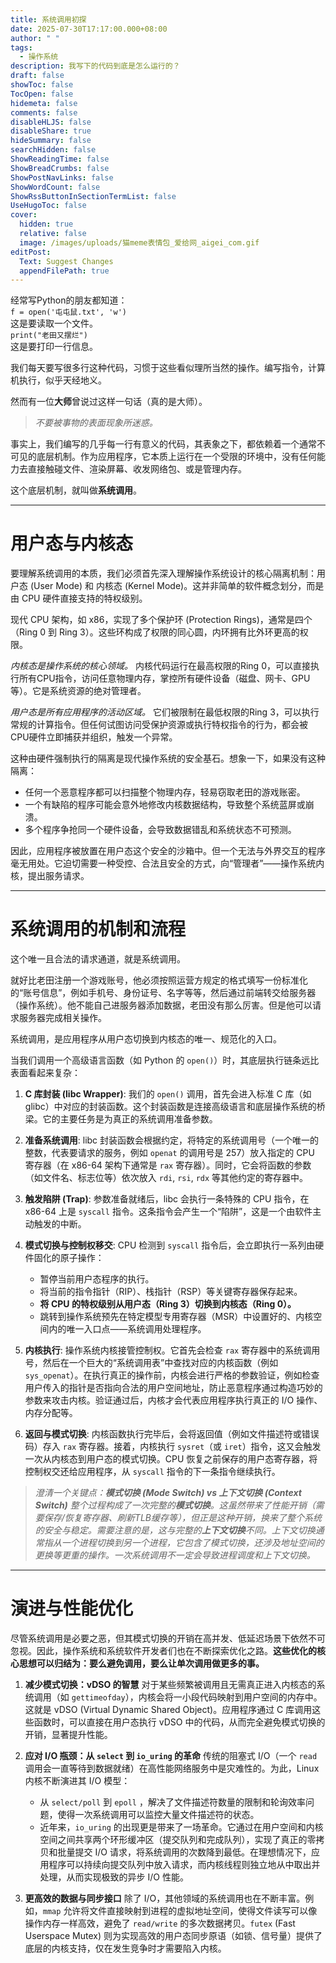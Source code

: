 ```yaml
---
title: 系统调用初探
date: 2025-07-30T17:17:00.000+08:00
author: " "
tags:
  - 操作系统
description: 我写下的代码到底是怎么运行的？
draft: false
showToc: false
TocOpen: false
hidemeta: false
comments: false
disableHLJS: false
disableShare: true
hideSummary: false
searchHidden: false
ShowReadingTime: false
ShowBreadCrumbs: false
ShowPostNavLinks: false
ShowWordCount: false
ShowRssButtonInSectionTermList: false
UseHugoToc: false
cover:
  hidden: true
  relative: false
  image: /images/uploads/猫meme表情包_爱给网_aigei_com.gif
editPost:
  Text: Suggest Changes
  appendFilePath: true
---
```

经常写Python的朋友都知道：\
`f = open('屯屯鼠.txt', 'w')`\
这是要读取一个文件。\
`print("老田又摆烂")`\
这是要打印一行信息。

我们每天要写很多行这种代码，习惯于这些看似理所当然的操作。编写指令，计算机执行，似乎天经地义。

然而有一位**大师**曾说过这样一句话（真的是大师）。

> *不要被事物的表面现象所迷惑。*

事实上，我们编写的几乎每一行有意义的代码，其表象之下，都依赖着一个通常不可见的底层机制。作为应用程序，它本质上运行在一个受限的环境中，没有任何能力去直接触碰文件、渲染屏幕、收发网络包、或是管理内存。

这个底层机制，就叫做**系统调用**。

- - -

# 用户态与内核态

要理解系统调用的本质，我们必须首先深入理解操作系统设计的核心隔离机制：用户态 (User Mode) 和 内核态 (Kernel Mode)。这并非简单的软件概念划分，而是由 CPU 硬件直接支持的特权级别。

现代 CPU 架构，如 x86，实现了多个保护环 (Protection Rings)，通常是四个（Ring 0 到 Ring 3）。这些环构成了权限的同心圆，内环拥有比外环更高的权限。

*内核态是操作系统的核心领域。* 内核代码运行在最高权限的Ring 0，可以直接执行所有CPU指令，访问任意物理内存，掌控所有硬件设备（磁盘、网卡、GPU等）。它是系统资源的绝对管理者。

*用户态是所有应用程序的活动区域。* 它们被限制在最低权限的Ring 3，可以执行常规的计算指令。但任何试图访问受保护资源或执行特权指令的行为，都会被CPU硬件立即捕获并组织，触发一个异常。

这种由硬件强制执行的隔离是现代操作系统的安全基石。想象一下，如果没有这种隔离：

* 任何一个恶意程序都可以扫描整个物理内存，轻易窃取老田的游戏账密。
* 一个有缺陷的程序可能会意外地修改内核数据结构，导致整个系统蓝屏或崩溃。
* 多个程序争抢同一个硬件设备，会导致数据错乱和系统状态不可预测。

因此，应用程序被放置在用户态这个安全的沙箱中。但一个无法与外界交互的程序毫无用处。它迫切需要一种受控、合法且安全的方式，向“管理者”——操作系统内核，提出服务请求。

- - -

# 系统调用的机制和流程

这个唯一且合法的请求通道，就是系统调用。

就好比老田注册一个游戏账号，他必须按照运营方规定的格式填写一份标准化的“账号信息”，例如手机号、身份证号、名字等等，然后通过前端转交给服务器（操作系统）。他不能自己进服务器添加数据，老田没有那么厉害。但是他可以请求服务器完成相关操作。

系统调用，是应用程序从用户态切换到内核态的唯一、规范化的入口。

当我们调用一个高级语言函数（如 Python 的 `open()`）时，其底层执行链条远比表面看起来复杂：

1. **C 库封装 (libc Wrapper)**: 我们的 `open()` 调用，首先会进入标准 C 库（如 glibc）中对应的封装函数。这个封装函数是连接高级语言和底层操作系统的桥梁。它的主要任务是为真正的系统调用准备参数。
2. **准备系统调用**: libc 封装函数会根据约定，将特定的系统调用号（一个唯一的整数，代表要请求的服务，例如 `openat` 的调用号是 257）放入指定的 CPU 寄存器（在 x86-64 架构下通常是 `rax` 寄存器）。同时，它会将函数的参数（如文件名、标志位等）依次放入 `rdi`, `rsi`, `rdx` 等其他约定的寄存器中。
3. **触发陷阱 (Trap)**: 参数准备就绪后，libc 会执行一条特殊的 CPU 指令，在 x86-64 上是 `syscall` 指令。这条指令会产生一个“陷阱”，这是一个由软件主动触发的中断。
4. **模式切换与控制权移交**: CPU 检测到 `syscall` 指令后，会立即执行一系列由硬件固化的原子操作：

   * 暂停当前用户态程序的执行。
   * 将当前的指令指针（RIP）、栈指针（RSP）等关键寄存器保存起来。
   * **将 CPU 的特权级别从用户态（Ring 3）切换到内核态（Ring 0）。**
   * 跳转到操作系统预先在特定模型专用寄存器（MSR）中设置好的、内核空间内的唯一入口点——系统调用处理程序。
5. **内核执行**: 操作系统内核接管控制权。它首先会检查 `rax` 寄存器中的系统调用号，然后在一个巨大的“系统调用表”中查找对应的内核函数（例如 `sys_openat`）。在执行真正的操作前，内核会进行严格的参数验证，例如检查用户传入的指针是否指向合法的用户空间地址，防止恶意程序通过构造巧妙的参数来攻击内核。验证通过后，内核才会代表应用程序执行真正的 I/O 操作、内存分配等。
6. **返回与模式切换**: 内核函数执行完毕后，会将返回值（例如文件描述符或错误码）存入 `rax` 寄存器。接着，内核执行 `sysret`（或 `iret`）指令，这又会触发一次从内核态到用户态的模式切换。CPU 恢复之前保存的用户态寄存器，将控制权交还给应用程序，从 `syscall` 指令的下一条指令继续执行。

> *澄清一个关键点：**模式切换 (Mode Switch) vs 上下文切换 (Context Switch)**
> 整个过程构成了一次完整的**模式切换**。这虽然带来了性能开销（需要保存/恢复寄存器、刷新TLB缓存等），但正是这种开销，换来了整个系统的安全与稳定。需要注意的是，这与完整的**上下文切换**不同。上下文切换通常指从一个进程切换到另一个进程，它包含了模式切换，还涉及地址空间的更换等更重的操作。一次系统调用不一定会导致进程调度和上下文切换。*

- - -

# 演进与性能优化

尽管系统调用是必要之恶，但其模式切换的开销在高并发、低延迟场景下依然不可忽视。因此，操作系统和系统软件开发者们也在不断探索优化之路。**这些优化的核心思想可以归结为：要么避免调用，要么让单次调用做更多的事。**

1. **减少模式切换：vDSO 的智慧**
   对于某些频繁被调用且无需真正进入内核态的系统调用（如 `gettimeofday`），内核会将一小段代码映射到用户空间的内存中。这就是 vDSO (Virtual Dynamic Shared Object)。应用程序通过 C 库调用这些函数时，可以直接在用户态执行 vDSO 中的代码，从而完全避免模式切换的开销，显著提升性能。
2. **应对 I/O 瓶颈：从 `select` 到 `io_uring` 的革命**
   传统的阻塞式 I/O（一个 `read` 调用会一直等待到数据就绪）在高性能网络服务中是灾难性的。为此，Linux 内核不断演进其 I/O 模型：

   * 从 `select/poll` 到 `epoll` ，解决了文件描述符数量的限制和轮询效率问题，使得一次系统调用可以监控大量文件描述符的状态。
   * 近年来，`io_uring` 的出现更是带来了一场革命。它通过在用户空间和内核空间之间共享两个环形缓冲区（提交队列和完成队列），实现了真正的零拷贝和批量提交 I/O 请求，将系统调用的次数降到最低。在理想情况下，应用程序可以持续向提交队列中放入请求，而内核线程则独立地从中取出并处理，从而实现极致的异步 I/O 性能。
3. **更高效的数据与同步接口**
   除了 I/O，其他领域的系统调用也在不断丰富。例如，`mmap` 允许将文件直接映射到进程的虚拟地址空间，使得文件读写可以像操作内存一样高效，避免了 `read/write` 的多次数据拷贝。`futex` (Fast Userspace Mutex) 则为实现高效的用户态同步原语（如锁、信号量）提供了底层的内核支持，仅在发生竞争时才需要陷入内核。
